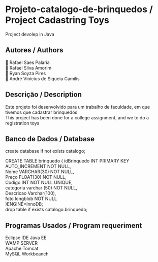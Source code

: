 # <h1>Projeto-catalogo-de-brinquedos / Project Cadastring Toys</h1>

Project devolep in Java 
 <H2>Autores / Authors </H2>
👤 Rafael Saes Palaria</br>
👤 Rafael Silva Amorim</br>
👤 Ryan Soyza Pires</br>
👤 André Vinícius de Siqueia Camilis</br>

 <H2>Descrição / Description </H2>
 Este projeto foi desenvolvido para um trabalho de faculdade, em que tivemos que cadastrar brinquedos
 </br>
 This project has been done for a college assignment, and we to do a registration toys 


 <H2>Banco de Dados / Database </H2>
 create database if not exists catalogo;</br>

CREATE TABLE brinquedo (
    idBrinquedo INT PRIMARY KEY AUTO_INCREMENT NOT NULL,</br>
    Nome VARCHAR(30) NOT NULL,</br>
    Preço FLOAT(30) NOT NULL,</br>
    Codigo INT NOT NULL UNIQUE,</br>
    categoria varchar (50) NOT NULL,</br>
    Descricao Varchar(100),</br>
    foto longblob NOT NULL</br>
)ENGINE=InnoDB;</br>
drop table if exists catalogo.brinquedo;

 <H2>Programas Usados / Program requeriment</H2>
 Eclipse IDE Java EE</br>
 WAMP SERVER </br>
 Apache Tomcat</br>
 MySQL Workbeanch


